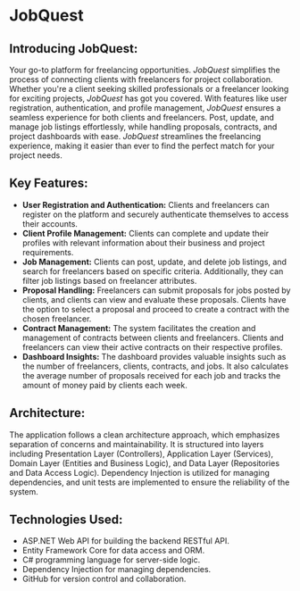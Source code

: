 # JobQuest

<h2><strong>Introducing JobQuest:</strong></h2>
<p>Your go-to platform for freelancing opportunities. <em>JobQuest</em> simplifies the process of connecting clients with freelancers for project collaboration. Whether you're a client seeking skilled professionals or a freelancer looking for exciting projects, <em>JobQuest</em> has got you covered. With features like user registration, authentication, and profile management, <em>JobQuest</em> ensures a seamless experience for both clients and freelancers. Post, update, and manage job listings effortlessly, while handling proposals, contracts, and project dashboards with ease. <em>JobQuest</em> streamlines the freelancing experience, making it easier than ever to find the perfect match for your project needs.</p>

<h2>Key Features:</h2>
<ul>
  <li><strong>User Registration and Authentication:</strong> Clients and freelancers can register on the platform and securely authenticate themselves to access their accounts.</li>
  <li><strong>Client Profile Management:</strong> Clients can complete and update their profiles with relevant information about their business and project requirements.</li>
  <li><strong>Job Management:</strong> Clients can post, update, and delete job listings, and search for freelancers based on specific criteria. Additionally, they can filter job listings based on freelancer attributes.</li>
  <li><strong>Proposal Handling:</strong> Freelancers can submit proposals for jobs posted by clients, and clients can view and evaluate these proposals. Clients have the option to select a proposal and proceed to create a contract with the chosen freelancer.</li>
  <li><strong>Contract Management:</strong> The system facilitates the creation and management of contracts between clients and freelancers. Clients and freelancers can view their active contracts on their respective profiles.</li>
  <li><strong>Dashboard Insights:</strong> The dashboard provides valuable insights such as the number of freelancers, clients, contracts, and jobs. It also calculates the average number of proposals received for each job and tracks the amount of money paid by clients each week.</li>
</ul>

<h2>Architecture:</h2>
<p>The application follows a clean architecture approach, which emphasizes separation of concerns and maintainability. It is structured into layers including Presentation Layer (Controllers), Application Layer (Services), Domain Layer (Entities and Business Logic), and Data Layer (Repositories and Data Access Logic). Dependency Injection is utilized for managing dependencies, and unit tests are implemented to ensure the reliability of the system.</p>

<h2>Technologies Used:</h2>
<ul>
  <li>ASP.NET Web API for building the backend RESTful API.</li>
  <li>Entity Framework Core for data access and ORM.</li>
  <li>C# programming language for server-side logic.</li>
  <li>Dependency Injection for managing dependencies.</li>
<!--  <li>NUnit/MSTest for unit testing.</li>!-->
  <li>GitHub for version control and collaboration.</li>
</ul>

<!--<h2>Getting Started: soon!</h2>
<!-- <p>To get started with the project, follow the instructions provided in the README.md file in the project repository. The README includes guidelines for setting up the development environment, running the application locally, and contributing to the project.</p> -->

<!-- <h2>Contact:</h2>
<p>For any inquiries or feedback regarding the project, feel free to contact us via email at <a href="">contact@example.com</a>. We value your input and look forward to hearing from you!</p>

<p>Thank you for your interest in our project. We hope you find it useful and engaging!</p> -->
